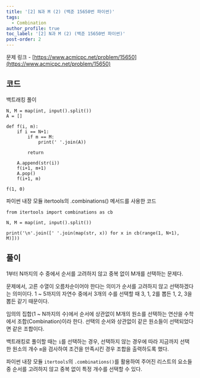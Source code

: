 ```yaml
---
title: '[2] N과 M (2) (백준 15650번 파이썬)'
tags:
  - Combination
author_profile: true
toc_label: '[2] N과 M (2) (백준 15650번 파이썬)'
post-order: 2
---
```


문제 링크 - [https://www.acmicpc.net/problem/15650](https://www.acmicpc.net/problem/15650)

## 코드
<p class=short>백트래킹 풀이</p>

```python::lineons
N, M = map(int, input().split())
A = []

def f(i, m):
    if i == N+1:
        if m == M:
            print(' '.join(A))

        return
    
    A.append(str(i))
    f(i+1, m+1)
    A.pop()
    f(i+1, m)

f(1, 0)
```

<p class=short>파이썬 내장 모듈 <c>itertools</c>의 <c>.combinations()</c> 메서드를 사용한 코드

```python::lineons
from itertools import combinations as cb

N, M = map(int, input().split())

print('\n'.join([' '.join(map(str, x)) for x in cb(range(1, N+1), M)]))
```

## 풀이
1부터 N까지의 수 중에서 순서를 고려하지 않고 중복 없이 M개를 선택하는 문제다.

문제에서, 고른 수열이 오름차순이어야 한다는 의미가 순서를 고려하지 않고 선택하겠다는 의미이다. 1 ~ 5까지의 자연수 중에서 3개의 수를 선택할 때 3, 1, 2를 뽑든 1, 2, 3을 뽑든 같기 때문이다.

임의의 집합(1 ~ N까지의 수)에서 순서에 상관없이 M개의 원소를 선택하는 연산을 수학에서 조합(Combination)이라 한다. 선택의 순서와 상관없이 같은 원소들이 선택되었다면 같은 조합이다.

백트래킹로 풀이할 때는 `i`를 선택하는 경우, 선택하지 않는 경우에 따라 지금까지 선택한 원소의 개수 `m`을 검사하여 조건을 만족시킨 경우 조합을 출력하도록 했다.

파이썬 내장 모듈 `itertools`의 `.combinations()`를 활용하여 주어진 리스트의 요소들 중 순서를 고려하지 않고 중복 없이 특정 개수를 선택할 수 있다.

